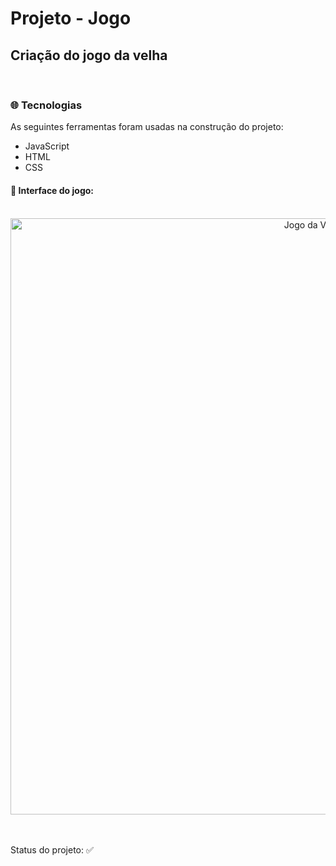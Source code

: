 # Projeto - Jogo 

 ## Criação do jogo da velha
<br>

### 🌐 Tecnologias

 As seguintes ferramentas foram usadas na construção do projeto: 
 
- JavaScript
- HTML
- CSS

#### 🔹 Interface do jogo:

<br>
<div align= "center"> 
  <img width="954" alt="Jogo da Velha" src="https://user-images.githubusercontent.com/89019231/151022931-d04dc09a-50c6-4963-ade0-80ad91dfb985.png">
</div>

<br>
  <br>
  <p align="justify">Status do projeto: ✅ </p>
